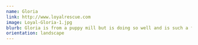 ```yaml
---
name: Gloria
link: http://www.loyalrescue.com
image: Loyal-Gloria-1.jpg
blurb: Gloria is from a puppy mill but is doing so well and is such a friendly little girl.
orientation: landscape
---
```

